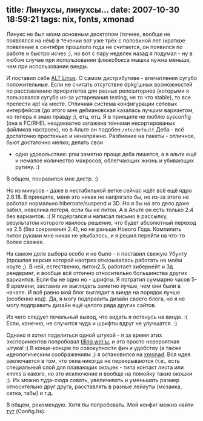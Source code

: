 title: Линухсы, линухсы...
date: 2007-10-30 18:59:21
tags: nix, fonts, xmonad
----


Линукс не был моим основным десктопом (точнее, вообще не появлялся на нём) в
течении вот уже трёх с половиной лет (краткое появление в сентябре прошлого года
не считается, он появился по работе и быстро исчез ;), но вот с пару неделек
назад я подумал - ну в любом случае при использовании флюксбокса мышка нужна
меньше, чем при использовании винды.

И поставил себе [ALT Linux][1]. О самом дистрибутиве - впечатления сугубо
положительные. Если не считать отсутствие dpkg'шных возможностей по расставлению
приоритетов для разных репозиториев (которыми я пользовался сугубо из-за
устаревания testing, не то что stable), то все прелести apt на месте. Отличная
система конфигурации сетевых интерфейсов (до этого мне дебиановская казалась
лучшим вариантом, но теперь я знаю правду ;), етц, етц. Я в принципе не люблю
sysconfig (она в FC/RHEL неадекватно загажена тоннами несортированых файликов
настроек), но в Альте он подобен `/etc/default` Деба - всё достаточно простенько
и ненапряжно. Разбиение на пакеты - отличное, бьют достаточно мелко; делать свои
- одно удовольствие: рпм заметно проще деба пишется, а в альте ещё и немалое
количество макросов, облегчающих жизнь и убивающих рутину. :)

В общем, понравился мне дистр. :)

Но из минусов - даже в нестабильной ветке сейчас идёт всё ещё ядро 2.6.18. В
принципе, меня это никак не напрягало бы, но из-за этого не работал нормально
hibernate/suspend и 3D. Но я бы на это дело даже забил, невелика потеря, если бы
не питон. А в Альте он есть только 2.4 без вариантов. :( Я подёргался и написал
письмо в рассылку, результатом которого явилось решение, что будет абсолютный
переход на 2.5 (без сохранения 2.4), но не раньше Нового Года. Компилить питон
руками мне никак не улыбалось, и я решил перейти на что-то более свежее.

На самом деле выбора особо и не было - я поставил свежую Убунту (прошлая версия
которой наотрез отказывалась работать на моём ноуте ;). В ней, естественно,
питон2.5, работает хибернейт и 3д рендеринг, и вообще всё отлично относительно
большинства других вариантов. Если бы не одно но - шрифты. Я потратил суммарно
часов 5-6 времени, заставив их выглядеть заметно лучше, чем они были в начале. И
всё равно мой блог выглядит в винде на порядок лучше (особенно код). Да, я могу
подправить дизайн своего блога, но я не могу подправить дизайн ещё целого ряда
других сайтов.

Из чего следует печальный вывод, что видать я останусь на винде. :( Если,
конечно, не случится чуда и шрифты вдруг не улучшатся. :)

Однако я хотел поделиться одной штукой - я за время этих экспериментов
попробовал [tiling wm'ы][2], и это просто невероятная штука! :) В конце-концов
по совокупности фич и удобству (а также идеологическим соображениям ;) я
остановился на [xmonad][3]. Вся идея заключается в том, что окна никогда не
перекрываются (т.е., есть специальный слой для плавающих окошек - типа контакт
листа или xmms'а какого, но это исключение и вообще на помойку такие окошки
;). Их можно туда-сюда совать, увеличивать и уменьшать размер относительно друг
друга, расставлять в разные лейауты (мозаика, сетка, табы) и т.д.

В общем, рекомендую. Хотя бы попробовать. Мой конфиг можно найти [тут][4]
(Config.hs).

[1]: http://altlinux.org
[2]: http://en.wikipedia.org/wiki/Tiling_window_manager
[3]: http://xmonad.org "И написан он на хаскеле :)"
[4]: http://hg.piranha.org.ua/conf
